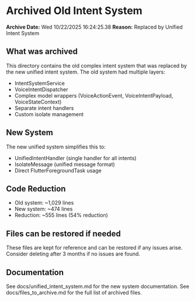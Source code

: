 # Archived Old Intent System

**Archive Date:** Wed 10/22/2025 16:24:25.38
**Reason:** Replaced by Unified Intent System

## What was archived

This directory contains the old complex intent system that was replaced
by the new unified intent system. The old system had multiple layers:

- IntentSystemService
- VoiceIntentDispatcher  
- Complex model wrappers (VoiceActionEvent, VoiceIntentPayload, VoiceStateContext)
- Separate intent handlers
- Custom isolate management

## New System

The new unified system simplifies this to:

- UnifiedIntentHandler (single handler for all intents)
- IsolateMessage (unified message format)
- Direct FlutterForegroundTask usage

## Code Reduction

- Old system: ~1,029 lines
- New system: ~474 lines
- Reduction: ~555 lines (54% reduction)

## Files can be restored if needed

These files are kept for reference and can be restored if any issues arise.
Consider deleting after 3 months if no issues are found.

## Documentation

See docs/unified_intent_system.md for the new system documentation.
See docs/files_to_archive.md for the full list of archived files.
